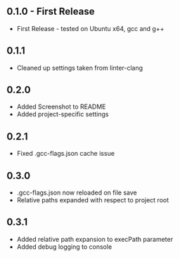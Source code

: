 ## 0.1.0 - First Release
* First Release - tested on Ubuntu x64, gcc and g++

## 0.1.1
* Cleaned up settings taken from linter-clang

## 0.2.0
* Added Screenshot to README
* Added project-specific settings

## 0.2.1
* Fixed .gcc-flags.json cache issue

## 0.3.0
* .gcc-flags.json now reloaded on file save
* Relative paths expanded with respect to project root

## 0.3.1
* Added relative path expansion to execPath parameter
* Added debug logging to console
